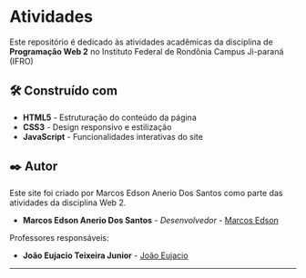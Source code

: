 # Atividades
Este repositório é dedicado às atividades acadêmicas da disciplina de **Programação Web 2** no Instituto Federal de Rondônia Campus Ji-paraná (IFRO)

## 🛠️ Construído com

* **HTML5** - Estruturação do conteúdo da página
* **CSS3** - Design responsivo e estilização
* **JavaScript** - Funcionalidades interativas do site

## ✒️ Autor

Este site foi criado por Marcos Edson Anerio Dos Santos como parte das atividades da disciplina Web 2.

* **Marcos Edson Anerio Dos Santos** - *Desenvolvedor* - [Marcos Edson](https://github.com/MarcosEdsonAnerio)

Professores responsáveis:

* **João Eujacio Teixeira Junior** - [João Eujacio](https://github.com/joaoteixeira)

---

